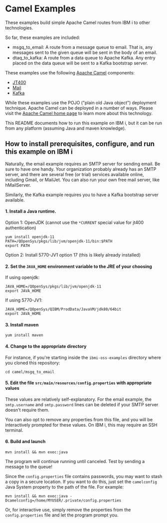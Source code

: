 # Camel Examples

These examples build simple Apache Camel routes from IBM i to other technologies. 

So far, these examples are included:
- msgq_to_email: A route from a message queue to email. That is, any messages sent 
to the given queue will be sent in the body of an email.
- dtaq_to_kafka: A route from a data queue to Apache Kafka. Any entry placed on the
data queue will be sent to a Kafka bootstrap server.

These examples use the following [Apache Camel](https://camel.apache.org/) components:
- [JT400](https://camel.apache.org/components/latest/jt400-component.html)
- [Mail](https://camel.apache.org/components/latest/mail-component.html)
- [Kafka](https://camel.apache.org/components/latest/kafka-component.html)

While these examples use the POJO ("plain old Java object") deployment technique. Apache Camel
can be deployed in a number of ways. Please visit the [Apache Camel home page](https://camel.apache.org/)
to learn more about this technology.

This README documents how to run this example on IBM i, but it can be run from any platform
(assuming Java and maven knowledge).

## How to install prerequisites, configure, and run this example on IBM i

Naturally, the email example requires an SMTP server for sending email. Be sure to have one handy.
Your organization probably already has an SMTP server, and there are several
free (or trial) services available online, including Gmail, or MailJet. You can also run
your own free mail server, like hMailServer.

Similarly, the Kafka example requires you to have a Kafka bootstrap server available.

#### 1. Install a Java runtime. 

Option 1: OpenJDK (cannot use the `*CURRENT` special value for jt400 authentication)

```
yum install openjdk-11
PATH=/QOpenSys/pkgs/lib/jvm/openjdk-11/bin:$PATH
export PATH
```
Option 2: Install 5770-JV1 option 17 (this is likely already installed)


#### 2. Set the `JAVA_HOME` environment variable to the JRE of your choosing
If using openjdk:
```
JAVA_HOME=/QOpenSys/pkgs/lib/jvm/openjdk-11
export JAVA_HOME
```
If using 5770-JV1:

```
JAVA_HOME=/QOpenSys/QIBM/ProdData/JavaVM/jdk80/64bit
export JAVA_HOME
```

#### 3. Install maven
```
yum install maven
```
#### 4. Change to the appropriate directory
For instance, if you're starting inside the `ibmi-oss-examples` directory where you cloned this repository:
```
cd camel/msgq_to_email
```
#### 5. Edit the file `src/main/resources/config.properties` with appropriate values
These values are relatively self-explanatory. For the email example, the `smtp.username` and
`smtp.password` lines can be deleted if your SMTP server doesn't require them.

You can also opt to remove any properties from this file, and you will be interactively
prompted for these values. On IBM i, this may require an SSH terminal.

#### 6. Build and launch
```
mvn install && mvn exec:java
```
The program will continue running until canceled.
Test by sending a message to the queue!

Since the `config.properties` file contains passwords, you may want to stash a copy
in a secure location. If you want to do this, just set the `camelconfig` Java System
property to the path of the file. For example:
```
mvn install && mvn exec:java -Dcamelconfig=/home/MYUSER/.private/config.properties
```
Or, for interactive use, simply remove the properties from the `config.properties`
file and let the program prompt you.
